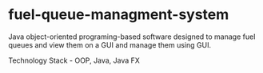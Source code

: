 # fuel-queue-managment-system
Java object-oriented programing-based software designed to manage fuel queues and view them on a GUI and manage them using GUI.

Technology Stack - OOP, Java, Java FX
